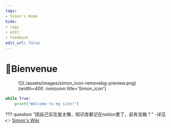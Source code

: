 ```yaml
---
tags:
- Simon's Home
hide:
- tags
- edit
- feedback
edit_url: false
---
```


# 👋Bienvenue

<figure markdown>
![](./assets/images/simon_icon-removebg-preview.png){width=400 .nonzoom title='Simon_icon'}
</figure>

```python title="Hello"
while True:
	print("Welcome to my site!")
```

??? question "因自己实在是太懒，知识库都记在notion里了，前有宝箱？"
    -详见 👉 [Simon's Wiki](https://simonsun3.notion.site/ff1982c84e844b53a20966db6ec282f2?v=9d898ec09f974b419e0aa6053070e584&pvs=4)
